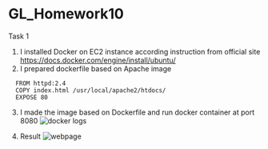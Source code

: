# GL_Homework10

Task 1
1. I installed Docker on EC2 instance according instruction from official site https://docs.docker.com/engine/install/ubuntu/
2. I prepared dockerfile based on Apache image
```
  FROM httpd:2.4
  COPY index.html /usr/local/apache2/htdocs/
  EXPOSE 80
```
3. I made the image based on Dockerfile and run docker container at port 8080
![docker logs](https://user-images.githubusercontent.com/105345932/214928184-f10ad7af-e239-4bff-a61c-256343fa2786.png)

4. Result
![webpage](https://user-images.githubusercontent.com/105345932/214928570-5161203e-b9f2-45f8-bd89-a8d401c04b66.png)

